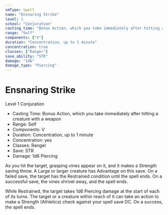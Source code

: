 ```yaml
---
smType: spell
name: "Ensnaring Strike"
level: 1
school: "Conjuration"
casting_time: "Bonus Action, which you take immediately after hitting a creature with a weapon"
range: "Self"
components: ["V"]
duration: "Concentration, up to 1 minute"
concentration: true
classes: ["Ranger"]
save_ability: "STR"
damage: "1d6"
damage_type: "Piercing"
---
```


# Ensnaring Strike
Level 1 Conjuration

- Casting Time: Bonus Action, which you take immediately after hitting a creature with a weapon
- Range: Self
- Components: V
- Duration: Concentration, up to 1 minute
- Concentration: yes
- Classes: Ranger
- Save: STR
- Damage: 1d6 Piercing

As you hit the target, grasping vines appear on it, and it makes a Strength saving throw. A Large or larger creature has Advantage on this save. On a failed save, the target has the Restrained condition until the spell ends. On a successful save, the vines shrivel away, and the spell ends.

While Restrained, the target takes 1d6 Piercing damage at the start of each of its turns. The target or a creature within reach of it can take an action to make a Strength (Athletics) check against your spell save DC. On a success, the spell ends.
